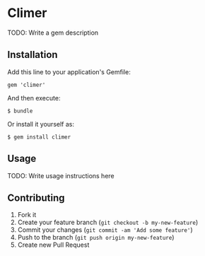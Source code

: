 # Climer

TODO: Write a gem description

## Installation

Add this line to your application's Gemfile:

    gem 'climer'

And then execute:

    $ bundle

Or install it yourself as:

    $ gem install climer

## Usage

TODO: Write usage instructions here

## Contributing

1. Fork it
2. Create your feature branch (`git checkout -b my-new-feature`)
3. Commit your changes (`git commit -am 'Add some feature'`)
4. Push to the branch (`git push origin my-new-feature`)
5. Create new Pull Request
